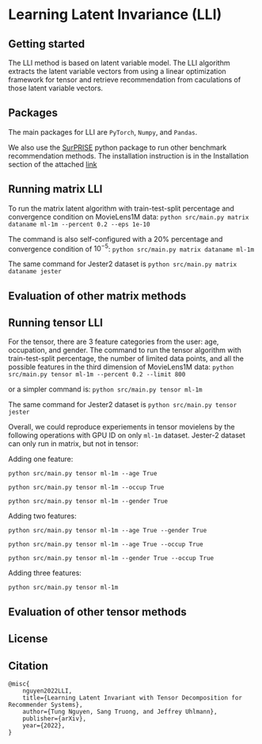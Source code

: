 # Learning Latent Invariance (LLI)

Getting started
---------------
The LLI method is based on latent variable model. The LLI algorithm extracts the latent variable vectors from using a linear optimization framework for tensor and retrieve recommendation from caculations of those latent variable vectors.

Packages
--------
The main packages for LLI are ```PyTorch```, ```Numpy```, and ```Pandas```. 

We also use the [SurPRISE](http://surpriselib.com) python package to run other benchmark recommendation methods. The installation instruction is in the Installation section of the attached [link](https://github.com/NicolasHug/Surprise/tree/fa7455880192383f01475162b4cbd310d91d29ca)

Running matrix LLI
------------------

To run the matrix latent algorithm with train-test-split percentage and convergence condition on MovieLens1M data:
```python src/main.py matrix dataname ml-1m --percent 0.2 --eps 1e-10```

The command is also self-configured with a 20% percentage and convergence condition of $10^{-5}$:
```python src/main.py matrix dataname ml-1m```

The same command for Jester2 dataset is 
```python src/main.py matrix dataname jester```

Evaluation of other matrix methods
----------------------------------


Running tensor LLI
------------------

For the tensor, there are 3 feature categories from the user: age, occupation, and gender. The 
command to run the tensor algorithm with train-test-split percentage, the number of limited data points, 
and all the possible features in the third dimension of MovieLens1M data:
```python src/main.py tensor ml-1m --percent 0.2 --limit 800```

or a simpler command is:
```python src/main.py tensor ml-1m```

The same command for Jester2 dataset is 
```python src/main.py tensor jester```


Overall, we could reproduce experiements in tensor movielens by the following operations with GPU ID on only ```ml-1m``` dataset. Jester-2 dataset can only run in matrix, but not in tensor:

Adding one feature:

```python src/main.py tensor ml-1m --age True```

```python src/main.py tensor ml-1m --occup True```

```python src/main.py tensor ml-1m --gender True```

Adding two features:

```python src/main.py tensor ml-1m --age True --gender True```

```python src/main.py tensor ml-1m --age True --occup True```

```python src/main.py tensor ml-1m --gender True --occup True```


Adding three features:

```python src/main.py tensor ml-1m```

Evaluation of other tensor methods
----------------------------------

License
-------


Citation
------------
```
@misc{
    nguyen2022LLI,
    title={Learning Latent Invariant with Tensor Decomposition for Recommender Systems},
    author={Tung Nguyen, Sang Truong, and Jeffrey Uhlmann},
    publisher={arXiv},
    year={2022},
}
```
